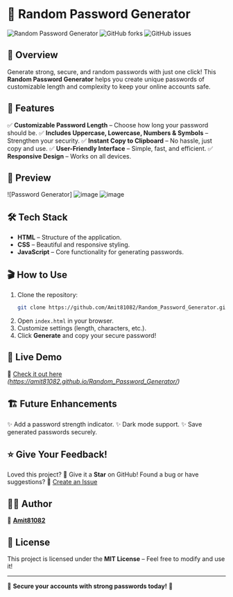 # 🔐 Random Password Generator

![Random Password Generator](https://img.shields.io/github/stars/Amit81082/Random_Password_Generator?style=social) ![GitHub forks](https://img.shields.io/github/forks/Amit81082/Random_Password_Generator?style=social) ![GitHub issues](https://img.shields.io/github/issues/Amit81082/Random_Password_Generator)

## 🚀 Overview
Generate strong, secure, and random passwords with just one click! This **Random Password Generator** helps you create unique passwords of customizable length and complexity to keep your online accounts safe.

## 🎯 Features
✅ **Customizable Password Length** – Choose how long your password should be.
✅ **Includes Uppercase, Lowercase, Numbers & Symbols** – Strengthen your security.
✅ **Instant Copy to Clipboard** – No hassle, just copy and use.
✅ **User-Friendly Interface** – Simple, fast, and efficient.
✅ **Responsive Design** – Works on all devices.

## 📸 Preview
![Password Generator]
![image](https://github.com/user-attachments/assets/c5a0449d-ced1-4edb-a2d7-4eb0d847b832)
![image](https://github.com/user-attachments/assets/c27a730e-749a-47ca-aa3a-3a92ace03ca2)



## 🛠️ Tech Stack
- **HTML** – Structure of the application.
- **CSS** – Beautiful and responsive styling.
- **JavaScript** – Core functionality for generating passwords.

## 🎬 How to Use
1. Clone the repository:
   ```sh
   git clone https://github.com/Amit81082/Random_Password_Generator.git
   ```
2. Open `index.html` in your browser.
3. Customize settings (length, characters, etc.).
4. Click **Generate** and copy your secure password!

## 📌 Live Demo
🔗 [Check it out here](#) *(https://amit81082.github.io/Random_Password_Generator/)*

## 🏗️ Future Enhancements
✨ Add a password strength indicator.
✨ Dark mode support.
✨ Save generated passwords securely.

## ⭐ Give Your Feedback!
Loved this project? 🌟 Give it a **Star** on GitHub!
Found a bug or have suggestions? 📝 [Create an Issue](https://github.com/Amit81082/Random_Password_Generator/issues)

## 🧑‍💻 Author
👤 **[Amit81082](https://github.com/Amit81082/)**

## 📜 License
This project is licensed under the **MIT License** – Feel free to modify and use it!

---
🚀 **Secure your accounts with strong passwords today!** 🔐

